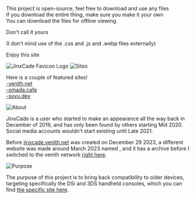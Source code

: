 This project is open-source, feel free to download and use any files
<br>If you download the entire thing, make sure you make it your own
<br>You can download the files for offline viewing.

Don't call it yours

(I don't mind use of the .css and .js and .webp files externally)

Enjoy this site

<img src="https://jinxcade.venith.net/favicon.png" alt="JinxCade Favicon Logo">

<img src="https://jinxcade.venith.net/sites.png" alt="Sites">

Here is a couple of featured sites!
<br><a href="https://venith.net">-venith.net</a>
<br><a href="https://omada.cafe">-omada.cafe</a>
<br><a href="https://suyu.dev">-suyu.dev</a>

<img src="https://jinxcade.venith.net/about.png" alt="About">

JinxCade is a user who started to make an appearance all the way back in December of 2019, and has only been found by others starting Mid 2020. Social media accounts wouldn't start existing until Late 2021.

Before <a href="https://jinxcade.venith.net">jinxcade.venith.net</a> was created on December 29 2023, a different website was made around March 2023 named <a href="https://jinxcade.neocities.org/"></a>, and it has a archive before I switched to the venith network <a href="https://jinxcade.venith.net/archives/jc_neocities/main.html">right here</a>.

<img src="https://jinxcade.venith.net/purpose.png" alt="Purpose">

The purpose of this project is to bring back compatibility to older devices, targeting specifically the DSi and 3DS handheld consoles, which you can find <a href="https://jinxcade.venith.net/dsi/">the specific site here</a>.
